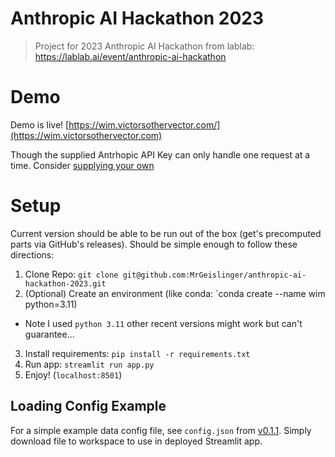 # Anthropic AI Hackathon 2023

> Project for 2023 Anthropic AI Hackathon from lablab: https://lablab.ai/event/anthropic-ai-hackathon

# Demo

Demo is live! [https://wim.victorsothervector.com/](https://wim.victorsothervector.com)

Though the supplied Antrhopic API Key can only handle one request at a time. Consider [supplying your own](https://www.anthropic.com/earlyaccess)


# Setup

Current version should be able to be run out of the box (get's precomputed parts via GitHub's releases). Should be simple enough to follow these directions:

1. Clone Repo: `git clone git@github.com:MrGeislinger/anthropic-ai-hackathon-2023.git`
2. (Optional) Create an environment (like conda: `conda create --name wim python=3.11)
  - Note I used `python 3.11` other recent versions might work but can't guarantee...
3. Install requirements: `pip install -r requirements.txt`
4. Run app: `streamlit run app.py`
5. Enjoy! (`localhost:8501`)

## Loading Config Example

For a simple example data config file, see `config.json` from [v0.1.1](https://github.com/MrGeislinger/anthropic-ai-hackathon-2023/releases/tag/v0.1.1). Simply download file to workspace to use in deployed Streamlit app.
